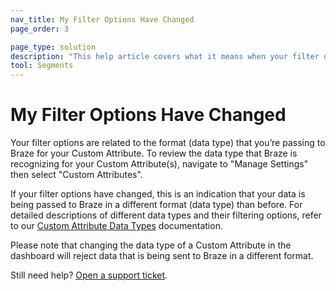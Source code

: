 ```yaml
---
nav_title: My Filter Options Have Changed
page_order: 3

page_type: solution
description: "This help article covers what it means when your filter options for your Custom Attributes have changed."
tool: Segments
---
```


# My Filter Options Have Changed


Your filter options are related to the format (data type) that you’re passing to Braze for your Custom Attribute. To review the data type that Braze is recognizing for your Custom Attribute(s), navigate to "Manage Settings" then select "Custom Attributes".

If your filter options have changed, this is an indication that your data is being passed to Braze in a different format (data type) than before. For detailed descriptions of different data types and their filtering options, refer to our [Custom Attribute Data Types][36] documentation.

Please note that changing the data type of a Custom Attribute in the dashboard will reject data that is being sent to Braze in a different format.

Still need help? [Open a support ticket]({{site.baseurl}}/support_contact/).


[36]: {{site.baseurl}}/user_guide/data_and_analytics/custom_data/custom_attributes/#custom-attribute-data-types
